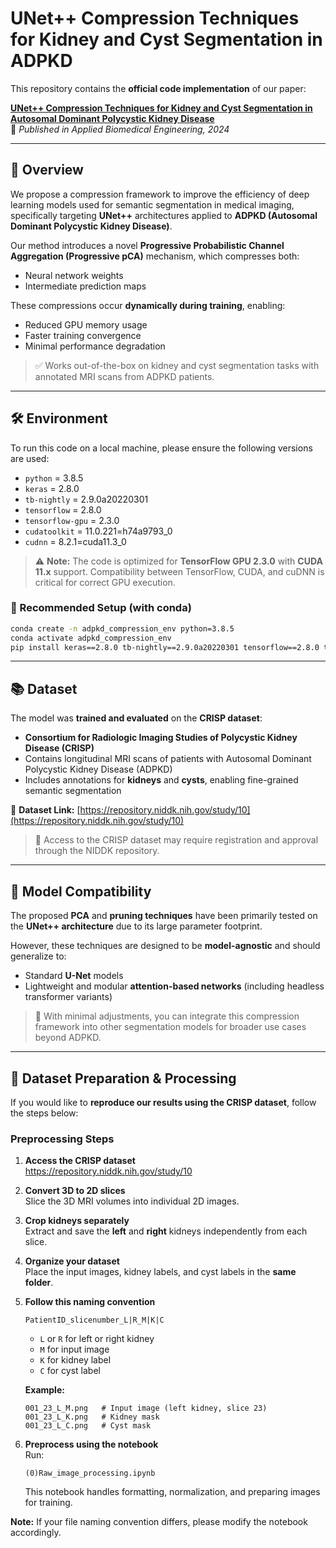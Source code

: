 # UNet++ Compression Techniques for Kidney and Cyst Segmentation in ADPKD

This repository contains the **official code implementation** of our paper:

**[UNet++ Compression Techniques for Kidney and Cyst Segmentation in Autosomal Dominant Polycystic Kidney Disease](https://abe-journal.org/issues/2024/03/22/841)**  
📄 *Published in Applied Biomedical Engineering, 2024*

---

## 📌 Overview

We propose a compression framework to improve the efficiency of deep learning models used for semantic segmentation in medical imaging, specifically targeting **UNet++** architectures applied to **ADPKD (Autosomal Dominant Polycystic Kidney Disease)**.

Our method introduces a novel **Progressive Probabilistic Channel Aggregation (Progressive pCA)** mechanism, which compresses both:
- Neural network weights
- Intermediate prediction maps

These compressions occur **dynamically during training**, enabling:
- Reduced GPU memory usage
- Faster training convergence
- Minimal performance degradation

> ✅ Works out-of-the-box on kidney and cyst segmentation tasks with annotated MRI scans from ADPKD patients.

---

## 🛠️ Environment

To run this code on a local machine, please ensure the following versions are used:

- `python` = 3.8.5  
- `keras` = 2.8.0  
- `tb-nightly` = 2.9.0a20220301  
- `tensorflow` = 2.8.0  
- `tensorflow-gpu` = 2.3.0  
- `cudatoolkit` = 11.0.221=h74a9793_0  
- `cudnn` = 8.2.1=cuda11.3_0  

> ⚠️ **Note:** The code is optimized for **TensorFlow GPU 2.3.0** with **CUDA 11.x** support. Compatibility between TensorFlow, CUDA, and cuDNN is critical for correct GPU execution.

### 🔧 Recommended Setup (with conda)

```bash
conda create -n adpkd_compression_env python=3.8.5
conda activate adpkd_compression_env
pip install keras==2.8.0 tb-nightly==2.9.0a20220301 tensorflow==2.8.0 tensorflow-gpu==2.3.0
```
---

## 📚 Dataset

The model was **trained and evaluated** on the **CRISP dataset**:

- **Consortium for Radiologic Imaging Studies of Polycystic Kidney Disease (CRISP)**  
- Contains longitudinal MRI scans of patients with Autosomal Dominant Polycystic Kidney Disease (ADPKD)
- Includes annotations for **kidneys** and **cysts**, enabling fine-grained semantic segmentation

🔗 **Dataset Link:** [https://repository.niddk.nih.gov/study/10](https://repository.niddk.nih.gov/study/10)

> 📌 Access to the CRISP dataset may require registration and approval through the NIDDK repository.

---

## 🧠 Model Compatibility

The proposed **PCA** and **pruning techniques** have been primarily tested on the **UNet++ architecture** due to its large parameter footprint.

However, these techniques are designed to be **model-agnostic** and should generalize to:

- Standard **U-Net** models
- Lightweight and modular **attention-based networks** (including headless transformer variants)

> 🧪 With minimal adjustments, you can integrate this compression framework into other segmentation models for broader use cases beyond ADPKD.

---

## 🧾 Dataset Preparation & Processing

If you would like to **reproduce our results using the CRISP dataset**, follow the steps below:

### Preprocessing Steps

1. **Access the CRISP dataset**  
   https://repository.niddk.nih.gov/study/10

2. **Convert 3D to 2D slices**  
   Slice the 3D MRI volumes into individual 2D images.

3. **Crop kidneys separately**  
   Extract and save the **left** and **right** kidneys independently from each slice.

4. **Organize your dataset**  
   Place the input images, kidney labels, and cyst labels in the **same folder**.

5. **Follow this naming convention**  
   ```
   PatientID_slicenumber_L|R_M|K|C
   ```
   - `L` or `R` for left or right kidney  
   - `M` for input image  
   - `K` for kidney label  
   - `C` for cyst label  

   **Example:**
   ```
   001_23_L_M.png   # Input image (left kidney, slice 23)
   001_23_L_K.png   # Kidney mask
   001_23_L_C.png   # Cyst mask
   ```

6. **Preprocess using the notebook**  
   Run:
   ```
   (0)Raw_image_processing.ipynb
   ```
   This notebook handles formatting, normalization, and preparing images for training.

**Note:** If your file naming convention differs, please modify the notebook accordingly.

